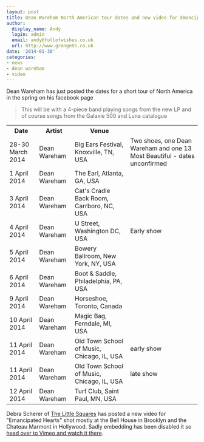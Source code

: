 ```yaml
---
layout: post
title: Dean Wareham North American tour dates and new video for Emancipated Hearts
author:
  display_name: Andy
  login: admin
  email: andy@fullofwishes.co.uk
  url: http://www.grange85.co.uk
date: '2014-01-30'
categories:
- news
- dean wareham
- video
---
```

<p>Dean Wareham has just posted the dates for a short tour of North America in the spring on his facebook page</p>
<blockquote><p>This will be with a 4-piece band playing songs from the new LP and of course songs from the Galaxie 500 and Luna catalogue
</p></blockquote>
<table>
<tbody>
<tr>
<th>Date</th>
<th>Artist</th>
<th>Venue</th>
</tr>
<tr>
<td>28-30 March 2014</td>
<td>Dean Wareham</td>
<td>Big Ears Festival, Knoxville, TN, USA</td>
<td>Two shoes, one Dean Wareham and one 13 Most Beautiful - dates unconfirmed</td>
</tr>
<tr>
<td>1 April 2014</td>
<td>Dean Wareham</td>
<td>The Earl, Atlanta, GA, USA</td>
<td></td>
</tr>
<tr>
<td>3 April 2014</td>
<td>Dean Wareham</td>
<td>Cat's Cradle Back Room, Carrboro, NC, USA</td>
<td></td>
</tr>
<tr>
<td>4 April 2014</td>
<td>Dean Wareham</td>
<td>U Street, Washington DC, USA</td>
<td>Early show</td>
</tr>
<tr>
<td>5 April 2014</td>
<td>Dean Wareham</td>
<td>Bowery Ballroom, New York, NY, USA</td>
<td></td>
</tr>
<tr>
<td>6 April 2014</td>
<td>Dean Wareham</td>
<td>Boot & Saddle, Philadelphia, PA, USA</td>
<td></td>
</tr>
<tr>
<td>9 April 2014</td>
<td>Dean Wareham</td>
<td>Horseshoe, Toronto, Canada</td>
<td></td>
</tr>
<tr>
<td>10 April 2014</td>
<td>Dean Wareham</td>
<td>Magic Bag, Ferndale, MI, USA</td>
<td></td>
</tr>
<tr>
<td>11 April 2014</td>
<td>Dean Wareham</td>
<td>Old Town School of Music, Chicago, IL, USA</td>
<td>early show</td>
</tr>
<tr>
<td>11 April 2014</td>
<td>Dean Wareham</td>
<td>Old Town School of Music, Chicago, IL, USA</td>
<td>late show</td>
</tr>
<tr>
<td>12 April 2014</td>
<td>Dean Wareham</td>
<td>Turf Club, Saint Paul, MN, USA</td>
<td></td>
</tr>
</tbody>
</table>
<p>Debra Scherer of <a href="http://thelittlesquares.com/">The Little Squares</a> has posted a new video for "Emancipated Hearts" shot mostly at the Bell House in Brooklyn and the Chateau Marmont in Hollywood. Sadly embedding has been disabled it so <a href="http://vimeo.com/85190023">head over to Vimeo and watch it there</a>.</p>
